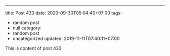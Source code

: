 ---
title: Post 433
date: 2020-09-30T05:04:40+07:00
tags:
  - random post
  - null
category:
  - random post
  - uncategorized
updated: 2019-11-11T07:40:11+07:00

This is content of post 433